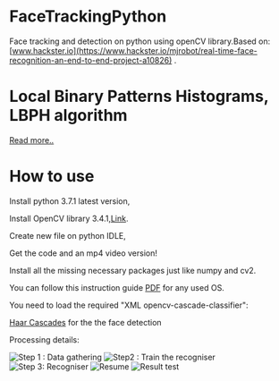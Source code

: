 # FaceTrackingPython
Face tracking and detection on python using openCV library.Based on:[www.hackster.io](https://www.hackster.io/mjrobot/real-time-face-recognition-an-end-to-end-project-a10826) .

# Local Binary Patterns Histograms, LBPH algorithm

[Read more..](https://docs.opencv.org/2.4/modules/contrib/doc/facerec/facerec_tutorial.html#id22)

# How to use

Install python 3.7.1 latest version,

Install OpenCV library 3.4.1,[Link](https://pypi.org/project/opencv-python/).

Create new file on python IDLE,

Get the code and an mp4 video version!

Install all the missing necessary packages just like numpy and cv2.

You can follow this instruction guide [PDF](https://media.readthedocs.org/pdf/opencv-python-tutroals/latest/opencv-python-tutroals.pdf) for any used OS.

You need to load the required "XML opencv-cascade-classifier":

[Haar Cascades](https://docs.opencv.org/3.1.0/d7/d8b/tutorial_py_face_detection.html) for the the face detection 

Processing details:

![Step 1 : Data gathering](https://hackster.imgix.net/uploads/attachments/438004/pahse1_8mH1LPFeF5.png?auto=compress%2Cformat&w=740&h=555&fit=max)
![Step2 : Train the recogniser](https://hackster.imgix.net/uploads/attachments/438005/phase2_BJU1kXUlPq.png?auto=compress%2Cformat&w=740&h=555&fit=max)
![Step 3: Recogniser](https://hackster.imgix.net/uploads/attachments/438006/phase3_0qF1IZX9hH.png?auto=compress%2Cformat&w=740&h=555&fit=max)
![Resume](https://hackster.imgix.net/uploads/attachments/437954/FaceRecogBlock.png?auto=compress%2Cformat&w=740&h=555&fit=max)
![Result test](http://image.noelshack.com/fichiers/2018/49/1/1543831563-47321114-268869743823565-2911295014103416832-n.jpg)
